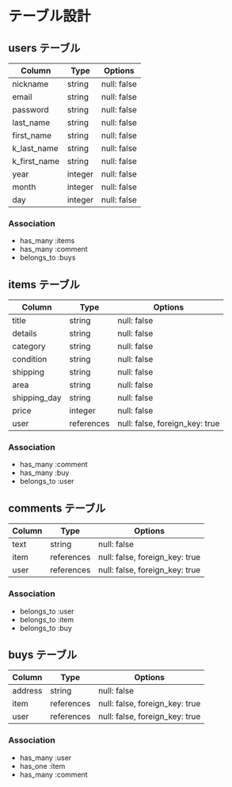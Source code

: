 # テーブル設計

## users テーブル

| Column       | Type    | Options     |
| ------------ | ------- | ----------- |
| nickname     | string  | null: false |
| email        | string  | null: false |
| password     | string  | null: false |
| last_name    | string  | null: false |
| first_name   | string  | null: false |
| k_last_name  | string  | null: false |
| k_first_name | string  | null: false |
| year         | integer | null: false |
| month        | integer | null: false |
| day          | integer | null: false |

### Association

- has_many :items
- has_many :comment
- belongs_to :buys


## items テーブル

| Column       | Type       | Options                        |
| ------------ | ---------- | ------------------------------ |
| title        | string     | null: false                    |
| details      | string     | null: false                    |
| category     | string     | null: false                    |
| condition    | string     | null: false                    |
| shipping     | string     | null: false                    |
| area         | string     | null: false                    |
| shipping_day | string     | null: false                    |
| price        | integer    | null: false                    |
| user         | references | null: false, foreign_key: true |

### Association

- has_many :comment
- has_many :buy
- belongs_to :user


## comments テーブル

| Column    | Type       | Options                        |
| --------- | ---------- | ------------------------------ |
| text      | string     | null: false                    |
| item      | references | null: false, foreign_key: true |
| user      | references | null: false, foreign_key: true |

### Association

- belongs_to :user
- belongs_to :item
- belongs_to :buy

## buys テーブル

| Column     | Type       | Options                        |
| ---------- | ---------- | ------------------------------ |
| address    | string     | null: false                    |
| item       | references | null: false, foreign_key: true |
| user       | references | null: false, foreign_key: true |

### Association

- has_many :user
- has_one :item
- has_many :comment